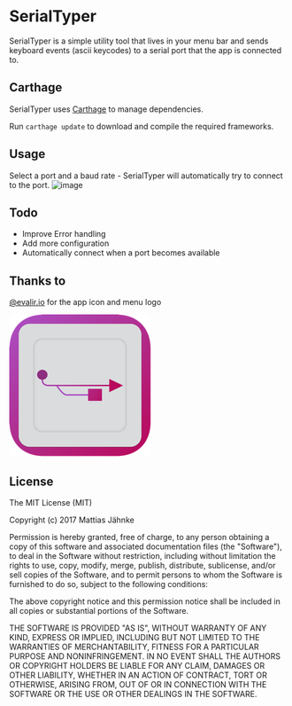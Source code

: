 # SerialTyper

SerialTyper is a simple utility tool that lives in your menu bar and sends keyboard events (ascii keycodes) to a serial port that the app is connected to.

## Carthage
SerialTyper uses [Carthage](https://github.com/Carthage/Carthage) to manage dependencies.

Run `carthage update` to download and compile the required frameworks.

## Usage
Select a port and a baud rate - SerialTyper will automatically try to connect to the port.
![image](https://cloud.githubusercontent.com/assets/2101850/26487976/f185e300-4201-11e7-8f8d-2f23132ae0a9.png)

## Todo
- Improve Error handling
- Add more configuration
- Automatically connect when a port becomes available

## Thanks to
[@evalir.io](http://instagram.com/evalir.io) for the app icon and menu logo

![logo](https://github.com/mattiasjahnke/SerialTyper/blob/master/SerialTyper/Assets.xcassets/AppIcon.appiconset/Icon-App-128x128@2x.png?raw=true)

## License
 
The MIT License (MIT)

Copyright (c) 2017 Mattias Jähnke

Permission is hereby granted, free of charge, to any person obtaining a copy of this software and associated documentation files (the "Software"), to deal in the Software without restriction, including without limitation the rights to use, copy, modify, merge, publish, distribute, sublicense, and/or sell copies of the Software, and to permit persons to whom the Software is furnished to do so, subject to the following conditions:

The above copyright notice and this permission notice shall be included in all copies or substantial portions of the Software.

THE SOFTWARE IS PROVIDED "AS IS", WITHOUT WARRANTY OF ANY KIND, EXPRESS OR IMPLIED, INCLUDING BUT NOT LIMITED TO THE WARRANTIES OF MERCHANTABILITY, FITNESS FOR A PARTICULAR PURPOSE AND NONINFRINGEMENT. IN NO EVENT SHALL THE AUTHORS OR COPYRIGHT HOLDERS BE LIABLE FOR ANY CLAIM, DAMAGES OR OTHER LIABILITY, WHETHER IN AN ACTION OF CONTRACT, TORT OR OTHERWISE, ARISING FROM, OUT OF OR IN CONNECTION WITH THE SOFTWARE OR THE USE OR OTHER DEALINGS IN THE SOFTWARE.
